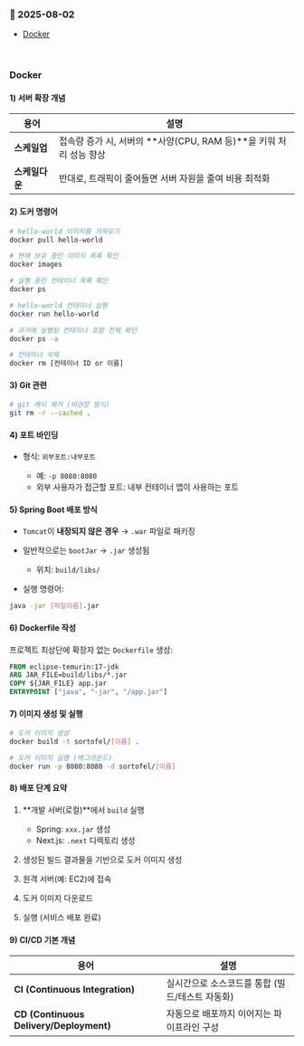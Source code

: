 ### :link: 2025-08-02
- [Docker](#docker)
 
&nbsp;
### Docker
#### 1) 서버 확장 개념

| 용어        | 설명 |
|-------------|------|
| **스케일업** | 접속량 증가 시, 서버의 **사양(CPU, RAM 등)**을 키워 처리 성능 향상 |
| **스케일다운** | 반대로, 트래픽이 줄어들면 서버 자원을 줄여 비용 최적화 |

#### 2) 도커 명령어

```bash
# hello-world 이미지를 가져오기
docker pull hello-world

# 현재 보유 중인 이미지 목록 확인
docker images

# 실행 중인 컨테이너 목록 확인
docker ps

# hello-world 컨테이너 실행
docker run hello-world

# 과거에 실행된 컨테이너 포함 전체 확인
docker ps -a

# 컨테이너 삭제
docker rm [컨테이너 ID or 이름]
```

#### 3) Git 관련

```bash
# git 캐시 제거 (비권장 방식)
git rm -r --cached .
```
#### 4) 포트 바인딩

* 형식: `외부포트:내부포트`

  * 예: `-p 8080:8080`
  * 외부 사용자가 접근할 포트: 내부 컨테이너 앱이 사용하는 포트

#### 5) Spring Boot 배포 방식

* `Tomcat`이 **내장되지 않은 경우** → `.war` 파일로 패키징
* 일반적으로는 `bootJar` → `.jar` 생성됨

  * 위치: `build/libs/`
* 실행 명령어:

```bash
java -jar [파일이름].jar
```

#### 6) Dockerfile 작성

프로젝트 최상단에 확장자 없는 `Dockerfile` 생성:

```Dockerfile
FROM eclipse-temurin:17-jdk  
ARG JAR_FILE=build/libs/*.jar  
COPY ${JAR_FILE} app.jar  
ENTRYPOINT ["java", "-jar", "/app.jar"]
```

#### 7) 이미지 생성 및 실행

```bash
# 도커 이미지 생성
docker build -t sortofel/[이름] .

# 도커 이미지 실행 (백그라운드)
docker run -p 8080:8080 -d sortofel/[이름]
```

#### 8) 배포 단계 요약

1. \*\*개발 서버(로컬)\*\*에서 `build` 실행

   * Spring: `xxx.jar` 생성
   * Next.js: `.next` 디렉토리 생성
2. 생성된 빌드 결과물을 기반으로 도커 이미지 생성
3. 원격 서버(예: EC2)에 접속
4. 도커 이미지 다운로드
5. 실행 (서비스 배포 완료)

#### 9) CI/CD 기본 개념

| 용어                                      | 설명                          |
| --------------------------------------- | --------------------------- |
| **CI (Continuous Integration)**         | 실시간으로 소스코드를 통합 (빌드/테스트 자동화) |
| **CD (Continuous Delivery/Deployment)** | 자동으로 배포까지 이어지는 파이프라인 구성     |
